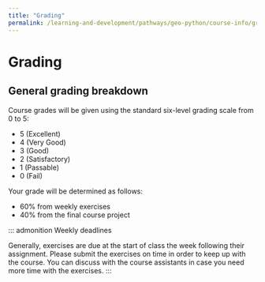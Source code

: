 ```yaml
---
title: "Grading"
permalink: /learning-and-development/pathways/geo-python/course-info/grading/
---
```



# Grading

## General grading breakdown

Course grades will be given using the standard six-level grading scale
from 0 to 5:

-   5 (Excellent)
-   4 (Very Good)
-   3 (Good)
-   2 (Satisfactory)
-   1 (Passable)
-   0 (Fail)

Your grade will be determined as follows:

-   60% from weekly exercises
-   40% from the final course project

::: admonition
Weekly deadlines

Generally, exercises are due at the start of class the week following
their assignment. Please submit the exercises on time in order to keep
up with the course. You can discuss with the course assistants in case
you need more time with the exercises.
:::
